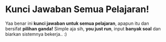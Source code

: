 # Kunci Jawaban Semua Pelajaran!

Yaa benar ini **kunci jawaban untuk semua pelajaran**, apapun itu dan bersifat **pilihan ganda!**
Simple aja sih, **you just run**, input **banyak soal** dan biarkan sistemnya bekerja.. :)
